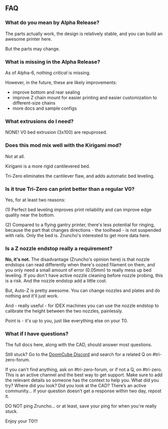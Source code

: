 ## FAQ

### What do you mean by Alpha Release?

The parts actually work, the design is relatively stable, and you can build an awesome printer here.  

But the parts may change.  

### What is missing in the Alpha Release?

As of Alpha-6, nothing *critical* is missing.

However, in the future, these are likely improvements:
* improve bottom and rear sealing
* improve Z chain mount for easier printing and easier customization to different-size chains
* more docs and sample configs

### What extrusions do I need?

NONE!  V0 bed extrusion (3x100) are repuprosed.

### Does this mod mix well with the Kirigami mod?

Not at all.  

Kirigami is a more rigid cantilevered bed.

Tri-Zero eliminates the cantilever flaw, and adds automatic bed leveling.

### Is it true Tri-Zero can print better than a regular V0?

Yes, for at least two reasons:

(1) Perfect bed leveling improves print reliability and can improve edge quality near the bottom.

(2) Compared to a flying gantry printer, there's less potential for ringing, because the part that changes directions - the toolhead - is not suspended with rails.  Only the bed is.  Zruncho's interested to get more data here.

### Is a Z nozzle endstop really a requirement?

**No, it's not.**  The disadvantage (Zruncho's opinion here) is that nozzle endstops can read differently when there's oozed filament on them, and you only need a small amount of error (0.05mm) to really mess up bed leveling.  If you don't have active nozzle cleaning before nozzle probing, this is a risk.  And the nozzle endstop add a little cost.

But, Auto-Z is pretty awesome.  You can change nozzles and plates and do nothing and it'll just work.

And - really useful - for IDEX machines you can use the nozzle endstop to calibrate the height between the two nozzles, painlessly.

Point is - it's up to you, just like everything else on your T0.

### What if I have questions?

The full docs here, along with the CAD, should answer most questions.

Still stuck?  Go to the [DoomCube Discord](https://discord.gg/doomcube) and search for a related Q on #tri-zero-forum.

If you can't find anything, ask on #tri-zero-forum, or if not a Q, on #tri-zero.  This is an active channel and the best way to get support.  Make sure to add the relevant details so someone has the context to help you.  What did you try?  Where did you look? Did you look at the CAD?  There’s an active community... if your question doesn’t get a response within two day, repost it.  

DO NOT ping Zruncho... or at least, save your ping for when you're really stuck.

Enjoy your T0!!!